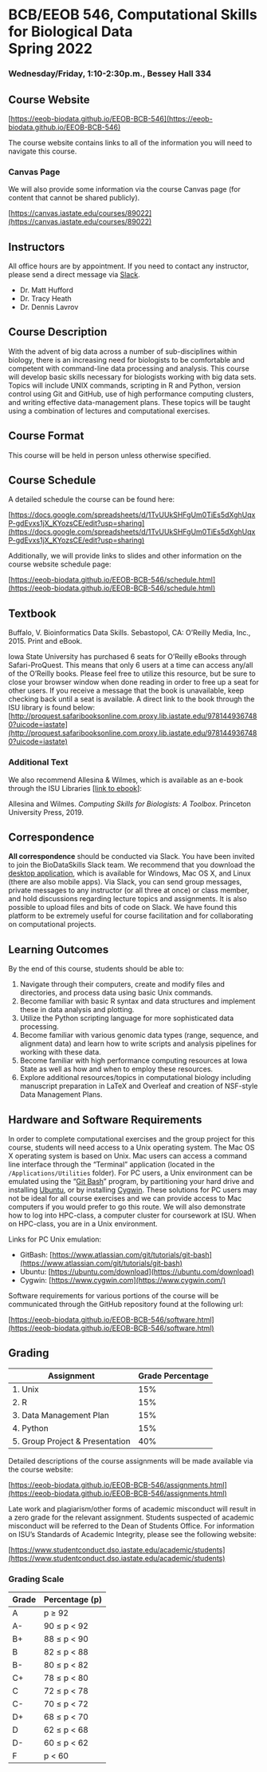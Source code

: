 # BCB/EEOB 546, Computational Skills for Biological Data<br> Spring 2022 
### Wednesday/Friday, 1:10-2:30p.m., Bessey Hall 334

## Course Website

[https://eeob-biodata.github.io/EEOB-BCB-546](https://eeob-biodata.github.io/EEOB-BCB-546)

The course website contains links to all of the information you will need to navigate this course. 

### Canvas Page

We will also provide some information via the course Canvas page (for content that cannot be shared publicly). 

[https://canvas.iastate.edu/courses/89022](https://canvas.iastate.edu/courses/89022) 


## Instructors

All office hours are by appointment. If you need to contact any instructor, please send a direct message via [Slack](https://biodataskills.slack.com/).

* Dr. Matt Hufford
* Dr. Tracy Heath
* Dr. Dennis Lavrov

## Course Description

With the advent of big data across a number of sub-disciplines within biology, there is an increasing need for biologists to be comfortable and competent with command-line data processing and analysis. This course will develop basic skills necessary for biologists working with big data sets. Topics will include UNIX commands, scripting in R and Python, version control using Git and GitHub, use of high performance computing clusters, and writing effective data-management plans. These topics will be taught using a combination of lectures and computational exercises.

## Course Format

This course will be held in person unless otherwise specified. 


## Course Schedule

A detailed schedule the course can be found here:

[https://docs.google.com/spreadsheets/d/1TvUUkSHFgUm0TiEs5dXghUqxP-gdEvxs1jX_KYozsCE/edit?usp=sharing](https://docs.google.com/spreadsheets/d/1TvUUkSHFgUm0TiEs5dXghUqxP-gdEvxs1jX_KYozsCE/edit?usp=sharing)

Additionally, we will provide links to slides and other information on the course website schedule page:

[https://eeob-biodata.github.io/EEOB-BCB-546/schedule.html](https://eeob-biodata.github.io/EEOB-BCB-546/schedule.html)

## Textbook

Buffalo, V. ​Bioinformatics Data Skills​. Sebastopol, CA: O’Reilly Media, Inc., 2015. Print and eBook.

Iowa State University has purchased 6 seats for O’Reilly eBooks through Safari-ProQuest. T​his means that only 6 users at a time can access any/all of the O’Reilly books. Please feel free to utilize this resource, but be sure to close your browser window when done reading in order to free up a seat for other users. If you receive a message that the book is unavailable, keep checking back until a seat is available. A direct link to the book through the ISU library is found below:<br>
[http://proquest.safaribooksonline.com.proxy.lib.iastate.edu/9781449367480?uicode=iastate](http://proquest.safaribooksonline.com.proxy.lib.iastate.edu/9781449367480?uicode=iastate)

### Additional Text

We also recommend Allesina & Wilmes, which is available as an e-book through the ISU Libraries [[link to ebook](https://iowa-primo.hosted.exlibrisgroup.com/primo-explore/fulldisplay?docid=01IASU_ALMA21319744590002756&context=L&vid=01IASU&lang=en_US&search_scope=ComboPrimocentral&adaptor=Local%20Search%20Engine&tab=default_tab&query=any,contains,Computing%20skills%20for%20biologists&offset=0)]: 

Allesina and Wilmes. *Computing Skills for Biologists: A Toolbox*. Princeton University Press, 2019. 

## Correspondence

**All correspondence** should be conducted via Slack. You have been invited to join the BioDataSkills Slack team. We recommend that you download the ​[desktop application](https://slack.com/downloads/)​, which is available for Windows, Mac OS X, and Linux (there are also mobile apps). Via Slack, you can send group messages, private messages to any instructor (or all three at once) or class member, and hold discussions regarding lecture topics and assignments. It is also possible to upload files and bits of code on Slack. We have found this platform to be extremely useful for course facilitation and for collaborating on computational projects.


## Learning Outcomes​

By the end of this course, students should be able to:

1. Navigate through their computers, create and modify files and directories, and process
data using basic Unix commands.
2. Become familiar with basic R syntax and data structures and implement these in data
analysis and plotting.
3. Utilize the Python scripting language for more sophisticated data processing.
4. Become familiar with various genomic data types (range, sequence, and alignment data)
and learn how to write scripts and analysis pipelines for working with these data.
5. Become familiar with high performance computing resources at Iowa State as well as
how and when to employ these resources.
6. Explore additional resources/topics in computational biology including manuscript
preparation in LaTeX and Overleaf and creation of NSF-style Data Management Plans.

## Hardware and Software Requirements

In order to complete computational exercises and the group project for this course, students will need access to a Unix operating system. The Mac OS X operating system is based on Unix. Mac users can access a command line interface through the “Terminal” application (located in the `/Applications/Utilities` folder). For PC users, a Unix environment can be emulated using the “[​Git Bash](https://www.atlassian.com/git/tutorials/git-bash)​” program, by partitioning your hard drive and installing ​[Ubuntu](https://ubuntu.com/download)​, or by installing [Cygwin](https://www.cygwin.com/)​. These solutions for PC users may not be ideal for all course exercises and we can provide access to Mac computers if you would prefer to go this route. We will also demonstrate how to log into HPC-class, a computer cluster for coursework at ISU. When on HPC-class, you are in a Unix environment.

Links for PC Unix emulation:

* GitBash: [https://www.atlassian.com/git/tutorials/git-bash](https://www.atlassian.com/git/tutorials/git-bash)
* Ubuntu: [https://ubuntu.com/download](https://ubuntu.com/download)
* Cygwin: [https://www.cygwin.com](https://www.cygwin.com/)

Software requirements for various portions of the course will be communicated through the GitHub repository found at the following url:

[https://eeob-biodata.github.io/EEOB-BCB-546/software.html](https://eeob-biodata.github.io/EEOB-BCB-546/software.html)

## Grading

| Assignment   | Grade Percentage        |
|----------|----------|
| 1. Unix | 15% |
| 2. R | 15% |
| 3. Data Management Plan | 15% |
| 4. Python | 15% |
| 5. Group Project & Presentation | 40% |

Detailed descriptions of the course assignments will be made available via the course website: 

[https://eeob-biodata.github.io/EEOB-BCB-546/assignments.html](https://eeob-biodata.github.io/EEOB-BCB-546/assignments.html)

Late work and plagiarism/other forms of academic misconduct will result in a zero grade for the relevant assignment. Students suspected of academic misconduct will be referred to the Dean of Students Office. For information on ISU’s Standards of Academic Integrity, please see the following website:

[https://www.studentconduct.dso.iastate.edu/academic/students](https://www.studentconduct.dso.iastate.edu/academic/students)

### Grading Scale

| Grade   | Percentage (p) |
|----------|----------|
| A | p ≥ 92 |
| A- | 90 ≤ p < 92 |
| B+ | 88 ≤ p < 90 |
| B | 82 ≤ p < 88 |
| B- | 80 ≤ p < 82 |
| C+ | 78 ≤ p < 80 |
| C | 72 ≤ p < 78 |
| C- | 70 ≤ p < 72 |
| D+ | 68 ≤ p < 70 |
| D | 62 ≤ p < 68 |
| D- | 60 ≤ p < 62 |
| F| p < 60 |


